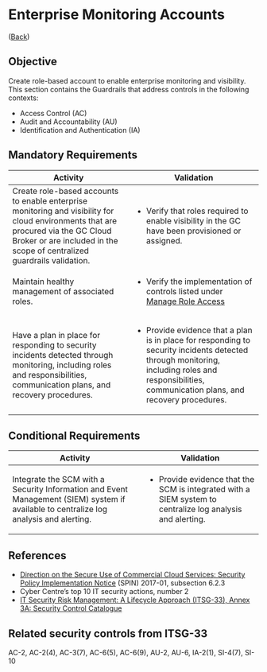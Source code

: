 
# Enterprise Monitoring Accounts

([Back](../../GUARDRAILS.md))

## Objective

Create role-based account to enable enterprise monitoring and visibility.
This section contains the Guardrails that address controls in the following contexts:

- Access Control (AC)
- Audit and Accountability (AU)
- Identification and Authentication (IA)


## Mandatory Requirements

| Activity  | Validation |
| --- | --- |
| Create role-based accounts to enable enterprise monitoring and visibility for cloud environments that are procured via the GC Cloud Broker or are included in the scope of centralized guardrails validation. | <ul><li>Verify that roles required to enable visibility in the GC have been provisioned or assigned.</li></ul> |
| Maintain healthy management of associated roles. | <ul><li>Verify the implementation of controls listed under [Manage Role Access](./02_Manage-Role-Access.md)</li></ul> |
| Have a plan in place for responding to security incidents detected through monitoring, including roles and responsibilities, communication plans, and recovery procedures. | <ul><li>Provide evidence that a plan is in place for responding to security incidents detected through monitoring, including roles and responsibilities, communication plans, and recovery procedures.</li></ul> |

## Conditional Requirements

| Activity  | Validation |
| --- | --- |
|  Integrate the SCM with a Security Information and Event Management (SIEM) system if available to centralize log analysis and alerting.| <ul><li>Provide evidence that the SCM is integrated with a SIEM system to centralize log analysis and alerting.</li></ul> |


## References

- [Direction on the Secure Use of Commercial Cloud Services: Security Policy Implementation Notice](https://www.canada.ca/en/treasury-board-secretariat/services/access-information-privacy/security-identity-management/direction-secure-use-commercial-cloud-services-spin.html) (SPIN) 2017-01, subsection 6.2.3
- Cyber Centre’s top 10 IT security actions, number 2
- [IT Security Risk Management: A Lifecycle Approach (ITSG-33), Annex 3A: Security Control Catalogue](https://cyber.gc.ca/en/guidance/it-security-risk-management-lifecycle-approach-itsg-33)

## Related security controls from ITSG-33

AC-2, AC-2(4), AC-3(7), AC-6(5), AC-6(9), AU-2, AU-6, IA-2(1), SI-4(7), SI-10

